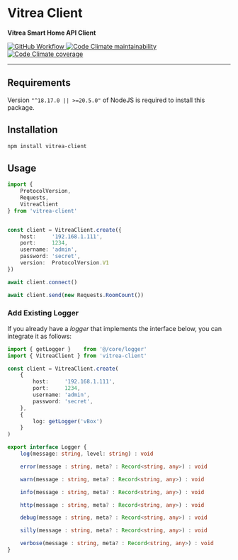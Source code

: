 # Vitrea Client

**Vitrea Smart Home API Client**

<a href="https://github.com/bdsoha/vitrea-client/actions/workflows/test.yml">
    <img alt="GitHub Workflow" src="https://img.shields.io/github/actions/workflow/status/bdsoha/vitrea-client/test.yml?branch=develop&logo=github&style=for-the-badge">
</a>

<a href="https://codeclimate.com/github/bdsoha/vitrea-client">
    <img alt="Code Climate maintainability" src="https://img.shields.io/codeclimate/maintainability/bdsoha/vitrea-client?logo=codeclimate&style=for-the-badge">
</a>

<a href="https://codeclimate.com/github/bdsoha/vitrea-client">
    <img alt="Code Climate coverage" src="https://img.shields.io/codeclimate/coverage/bdsoha/vitrea-client?logo=codeclimate&style=for-the-badge">
</a>

---

## Requirements

Version `"^18.17.0 || >=20.5.0"` of NodeJS is required to install this package.

## Installation

```bash
npm install vitrea-client
```

## Usage

```ts
import {
    ProtocolVersion,
    Requests,
    VitreaClient
} from 'vitrea-client'


const client = VitreaClient.create({
    host:     '192.168.1.111',
    port:     1234,
    username: 'admin',
    password: 'secret',
    version:  ProtocolVersion.V1
})

await client.connect()

await client.send(new Requests.RoomCount())
```

### Add Existing Logger

If you already have a *logger* that implements the interface below, you can integrate
it as follows:

```ts
import { getLogger }    from '@/core/logger'
import { VitreaClient } from 'vitrea-client'

const client = VitreaClient.create(
    {
        host:     '192.168.1.111',
        port:     1234,
        username: 'admin',
        password: 'secret',
    },
    {
        log: getLogger('vBox')
    }
)
```

```ts
export interface Logger {
    log(message: string, level: string) : void

    error(message : string, meta? : Record<string, any>) : void

    warn(message : string, meta? : Record<string, any>) : void

    info(message : string, meta? : Record<string, any>) : void

    http(message : string, meta? : Record<string, any>) : void

    debug(message : string, meta? : Record<string, any>) : void

    silly(message : string, meta? : Record<string, any>) : void

    verbose(message : string, meta? : Record<string, any>) : void
}
```
